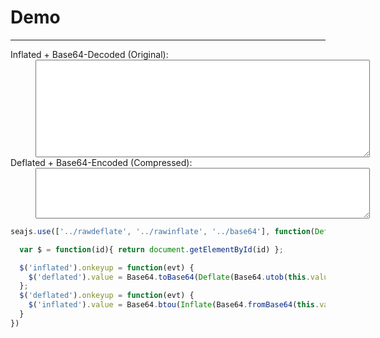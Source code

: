 
# Demo

----


<dl>
<dt>Inflated + Base64-Decoded (Original):</dt>
<dd><textarea id="inflated" cols="64" rows="10"></textarea></dd>
<dt>Deflated + Base64-Encoded (Compressed):</dt>
<dd><textarea id="deflated" cols="64" rows="5"></textarea></dd>
</dl>

````js
seajs.use(['../rawdeflate', '../rawinflate', '../base64'], function(Deflate, Inflate, Base64){

  var $ = function(id){ return document.getElementById(id) };

  $('inflated').onkeyup = function(evt) {
    $('deflated').value = Base64.toBase64(Deflate(Base64.utob(this.value)));
  };
  $('deflated').onkeyup = function(evt) {
    $('inflated').value = Base64.btou(Inflate(Base64.fromBase64(this.value)));
  }
})
````
